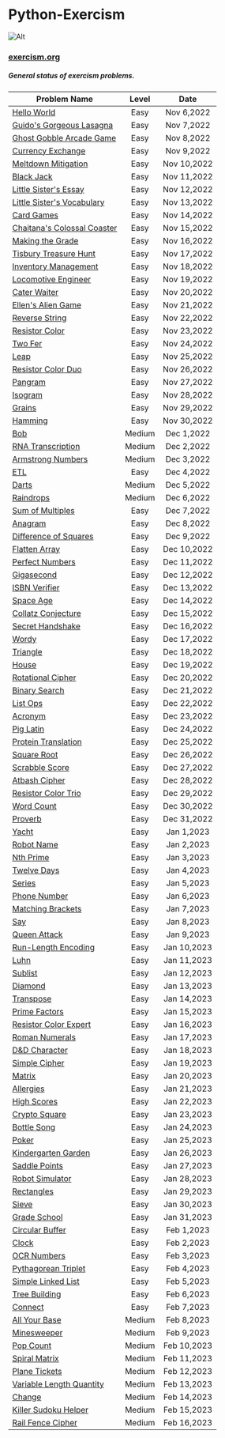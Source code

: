 # Python-Exercism
 ![Alt](https://upload.wikimedia.org/wikipedia/commons/c/c1/Exercism-logo.svg)
### [exercism.org](https://exercism.org/)



##### General status of exercism problems.

| Problem Name                        | Level    |  Date            |
| ----------------------------------- | :------: |  :-----------:   |
[Hello World](./hello-world/)                         | Easy      |Nov 6,2022    |
[Guido's Gorgeous Lasagna](./guidos-gorgeous-lasagna/)                         | Easy      |Nov 7,2022    |
[Ghost Gobble Arcade Game](./ghost-gobble-arcade-game/)                         | Easy      |Nov 8,2022    |
[Currency Exchange](./currency-exchange/)                         | Easy      |Nov 9,2022    |
[Meltdown Mitigation](./meltdown-mitigation/)                         | Easy      |Nov 10,2022    |
[Black Jack](./black-jack/)                         | Easy      |Nov 11,2022    |
[Little Sister's Essay](./little-sisters-essay/)                         | Easy      |Nov 12,2022    |
[Little Sister's Vocabulary](./little-sisters-vocab/)                         | Easy      |Nov 13,2022    |
[Card Games](./card-games/)                         | Easy      |Nov 14,2022    |
[Chaitana's Colossal Coaster](./chaitanas-colossal-coaster/)                         | Easy      |Nov 15,2022    |
[Making the Grade](./making-the-grade/)                         | Easy      |Nov 16,2022    |
[Tisbury Treasure Hunt](./tisbury-treasure-hunt/)                         | Easy      |Nov 17,2022    |
[Inventory Management](./inventory-management/)                         | Easy      |Nov 18,2022    |
[Locomotive Engineer](./locomotive-engineer/)                         | Easy      |Nov 19,2022    |
[Cater Waiter](./cater-waiter/)                         | Easy      |Nov 20,2022    |
[Ellen's Alien Game](./ellens-alien-game/)                         | Easy      |Nov 21,2022    |
[Reverse String](./reverse-string/)                         | Easy      |Nov 22,2022    |
[Resistor Color](./resistor-color/)                         | Easy      |Nov 23,2022    |
[Two Fer](./two-fer/)                         | Easy      |Nov 24,2022    |
[Leap](./leap/)                         | Easy      |Nov 25,2022    |
[Resistor Color Duo](./resistor-color-duo/)                         | Easy      |Nov 26,2022    |
[Pangram](./pangram/)                         | Easy      |Nov 27,2022    |
[Isogram](./isogram/)                         | Easy      |Nov 28,2022    |
[Grains](./grains/)                         | Easy      |Nov 29,2022    |
[Hamming](./hamming/)                         | Easy      |Nov 30,2022    |
[Bob](./bob/)                         | Medium      |Dec 1,2022    |
[RNA Transcription](./rna-transcription/)                         | Medium      |Dec 2,2022    |
[Armstrong Numbers](./armstrong-numbers/)                         | Medium      |Dec 3,2022    |
[ETL](./etl/)                         | Easy      |Dec 4,2022    |
[Darts](./darts/)                         | Medium      |Dec 5,2022    |
[Raindrops](./raindrops/)                         | Medium      |Dec 6,2022    |
[Sum of Multiples](./sum-of-multiples/)                         | Easy      |Dec 7,2022    |
[Anagram](./anagram/)                         | Easy      |Dec 8,2022    |
[Difference of Squares](./difference-of-squares/)                         | Easy      |Dec 9,2022    |
[Flatten Array](./flatten-array/)                         | Easy      |Dec 10,2022    |
[Perfect Numbers](./perfect-numbers/)                         | Easy      |Dec 11,2022    |
[Gigasecond](./gigasecond/)                         | Easy      |Dec 12,2022    |
[ISBN Verifier](./isbn-verifier/)                         | Easy      |Dec 13,2022    |
[Space Age](./space-age/)                         | Easy      |Dec 14,2022    |
[Collatz Conjecture](./collatz-conjecture/)                         | Easy      |Dec 15,2022    |
[Secret Handshake](./secret-handshake/)                         | Easy      |Dec 16,2022    |
[Wordy](./wordy/)                         | Easy      |Dec 17,2022    |
[Triangle](./triangle/)                         | Easy      |Dec 18,2022    |
[House](./house/)                         | Easy      |Dec 19,2022    |
[Rotational Cipher](./rotational-cipher/)                         | Easy      |Dec 20,2022    |
[Binary Search](./binary-search/)                         | Easy      |Dec 21,2022    |
[List Ops](./list-ops/)                         | Easy      |Dec 22,2022    |
[Acronym](./acronym/)                         | Easy      |Dec 23,2022    |
[Pig Latin](./pig-latin/)                         | Easy      |Dec 24,2022    |
[Protein Translation](./protein-translation/)                         | Easy      |Dec 25,2022    |
[Square Root](./square-root/)                         | Easy      |Dec 26,2022    |
[Scrabble Score](./scrabble-score/)                         | Easy      |Dec 27,2022    |
[Atbash Cipher](./atbash-cipher/)                         | Easy      |Dec 28,2022    |
[Resistor Color Trio](./resistor-color-trio/)                         | Easy      |Dec 29,2022    |
[Word Count](./word-count/)                         | Easy      |Dec 30,2022    |
[Proverb](./proverb/)                         | Easy      |Dec 31,2022    |
[Yacht](./yacht/)                         | Easy      |Jan 1,2023    |
[Robot Name](./robot-name/)                         | Easy      |Jan 2,2023    |
[Nth Prime](./nth-prime/)                         | Easy      |Jan 3,2023    |
[Twelve Days](./twelve-days/)                         | Easy      |Jan 4,2023    | 
[Series](./series/)                         | Easy      |Jan 5,2023    |  
[Phone Number](./phone-number/)                         | Easy      |Jan 6,2023    | 
[Matching Brackets](./matching-brackets/)                         | Easy      |Jan 7,2023    | 
[Say](./say/)                         | Easy      |Jan 8,2023    | 
[Queen Attack](./queen-attack/)                         | Easy      |Jan 9,2023    | 
[Run-Length Encoding](./run-length-encoding/)                         | Easy      |Jan 10,2023    | 
[Luhn](./luhn/)                         | Easy      |Jan 11,2023    | 
[Sublist](./sublist/)                         | Easy      |Jan 12,2023    | 
[Diamond](./diamond/)                         | Easy      |Jan 13,2023    | 
[Transpose](./transpose/)                         | Easy      |Jan 14,2023    | 
[Prime Factors](./prime-factors/)                         | Easy      |Jan 15,2023    | 
[Resistor Color Expert](./resistor-color-expert/)                         | Easy      |Jan 16,2023    |
[Roman Numerals](./roman-numerals/)                         | Easy      |Jan 17,2023    |
[D&D Character](./dnd-character/)                         | Easy      |Jan 18,2023    |
[Simple Cipher](./simple-cipher/)                         | Easy      |Jan 19,2023    |
[Matrix](./matrix/)                         | Easy      |Jan 20,2023    |
[Allergies](./allergies/)                         | Easy      |Jan 21,2023    |
[High Scores](./high-scores/)                         | Easy      |Jan 22,2023    |
[Crypto Square](./crypto-square/)                         | Easy      |Jan 23,2023    |
[Bottle Song](./bottle-song/)                         | Easy      |Jan 24,2023    |
[Poker](./poker/)                         | Easy      |Jan 25,2023    |
[Kindergarten Garden](./kindergarten-garden/)                         | Easy      |Jan 26,2023    |
[Saddle Points](./saddle-points/)                         | Easy      |Jan 27,2023    |
[Robot Simulator](./robot-simulator/)                         | Easy      |Jan 28,2023    |
[Rectangles](./rectangles/)                         | Easy      |Jan 29,2023    |
[Sieve](./sieve/)                         | Easy      |Jan 30,2023    |
[Grade School](./grade-school/)                         | Easy      |Jan 31,2023    |
[Circular Buffer](./circular-buffer/)                         | Easy      |Feb 1,2023    |
[Clock](./clock/)                         | Easy      |Feb 2,2023    |
[OCR Numbers](./ocr-numbers/)                         | Easy      |Feb 3,2023    |
[Pythagorean Triplet](./pythagorean-triplet/)                         | Easy      |Feb 4,2023    |
[Simple Linked List](./simple-linked-list/)                         | Easy      |Feb 5,2023    |
[Tree Building](./tree-building/)                         | Easy      |Feb 6,2023    |
[Connect](./connect/)                         | Easy      |Feb 7,2023    |
[All Your Base](./all-your-base/)                         | Medium      |Feb 8,2023    |
[Minesweeper](./minesweeper/)                         | Medium      |Feb 9,2023    |
[Pop Count](./pop-count/)                         | Medium      |Feb 10,2023    |
[Spiral Matrix](./spiral-matrix/)                         | Medium      |Feb 11,2023    |
[Plane Tickets](./plane-tickets/)                         | Medium      |Feb 12,2023    |
[Variable Length Quantity](./variable-length-quantity/)                         | Medium      |Feb 13,2023    |
[Change](./change/)                         | Medium      |Feb 14,2023    |
[Killer Sudoku Helper](./killer-sudoku-helper/)                         | Medium      |Feb 15,2023    |
[Rail Fence Cipher](./rail-fence-cipher/)                         | Medium      |Feb 16,2023    |
